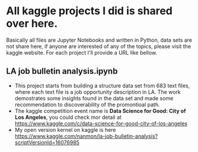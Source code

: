 # All kaggle projects I did is shared over here. 
Basically all files are Jupyter Notebooks and written in Python, data sets are not share here, if anyone are interested of any of the topics, please visit the kaggle website. 
For each project I'll provide a URL like bellow.

## LA job bulletin analysis.ipynb
- This project starts from building a structure data set from 683 text files, where each text file is a job opportunity description in LA.
The work demostrates some insights found in the data set and made some recommendation to discoverability of the promontioal path.
- The kaggle competition event name is **Data Science for Good: City of Los Angeles**, you could check mor detail at
https://www.kaggle.com/c/data-science-for-good-city-of-los-angeles
- My open version kernel on kaggle is here https://www.kaggle.com/nanmon/la-job-bulletin-analysis?scriptVersionId=16076985

